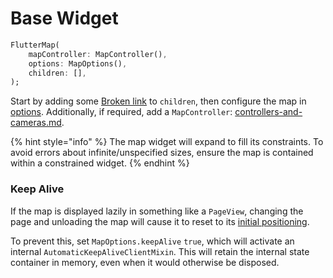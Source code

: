 # Base Widget

```dart
FlutterMap(
    mapController: MapController(),
    options: MapOptions(),
    children: [],
);
```

Start by adding some [Broken link](broken-reference "mention") to `children`, then configure the map in [options](../options/ "mention"). Additionally, if required, add a `MapController`: [controllers-and-cameras.md](../programmatic-interaction/controllers-and-cameras.md "mention").

{% hint style="info" %}
The map widget will expand to fill its constraints. To avoid errors about infinite/unspecified sizes, ensure the map is contained within a constrained widget.
{% endhint %}

### Keep Alive

If the map is displayed lazily in something like a `PageView`, changing the page and unloading the map will cause it to reset to its [initial positioning](../options/#initial-positioning).

To prevent this, set `MapOptions.keepAlive` `true`, which will activate an internal `AutomaticKeepAliveClientMixin`. This will retain the internal state container in memory, even when it would otherwise be disposed.
